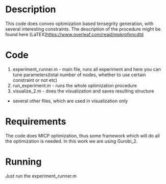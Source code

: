 # Description
This code does convex optimization based tensegrity generation, with several interesting constraints. The description of the procedure might be found here [LaTEX]https://www.overleaf.com/read/mpkrpfnncdtd

# Code 
1. experiment_runner.m - main file, runs all experiment and here you can tune parameters(total number of nodes, whether to use certain constraint or not etc)
2. run_experiment.m - runs the whole optimization procedure
3. visualize_2.m - does the visualization and saves resulting structure

+ several other files, which are used in visualization only

# Requirements
The code does MICP optimization, thus some framework which will do all the optimization is needed. In this work we are using Gurobi_2.

# Running
Just run the experiment_runner.m 
